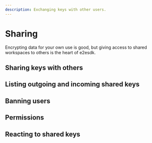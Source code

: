 ```yaml
---
description: Exchanging keys with other users.
---
```


# Sharing

Encrypting data for your own use is good, but giving access to shared workspaces
to others is the heart of e2esdk.

## Sharing keys with others

## Listing outgoing and incoming shared keys

## Banning users

## Permissions

## Reacting to shared keys
